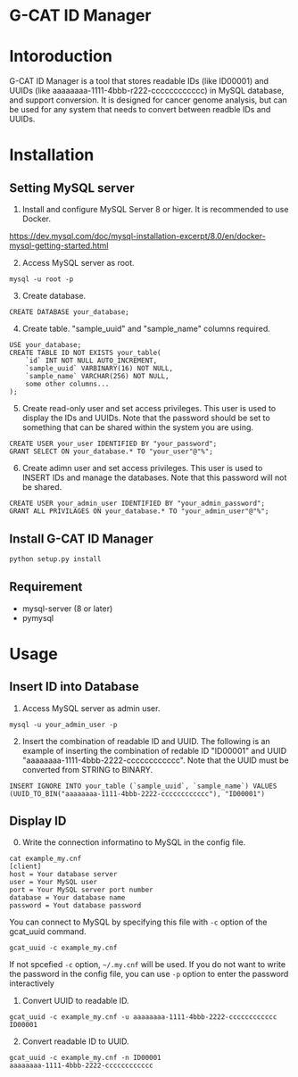 G-CAT ID Manager
==================

# Intoroduction
G-CAT ID Manager is a tool that stores readable IDs (like ID00001) and UUIDs (like aaaaaaaa-1111-4bbb-r222-cccccccccccc) in MySQL database, and support conversion.
It is designed for cancer genome analysis, but can be used for any system that needs to convert between readble IDs and UUIDs.

# Installation
## Setting MySQL server
1. Install and configure MySQL Server 8 or higer. It is recommended to use Docker.

https://dev.mysql.com/doc/mysql-installation-excerpt/8.0/en/docker-mysql-getting-started.html

2. Access MySQL server as root.
```
mysql -u root -p
```

3. Create database.
```
CREATE DATABASE your_database;
```

4. Create table. "sample_uuid" and "sample_name" columns required.
```
USE your_database;
CREATE TABLE ID NOT EXISTS your_table(
    `id` INT NOT NULL AUTO_INCREMENT,
    `sample_uuid` VARBINARY(16) NOT NULL,
    `sample_name` VARCHAR(256) NOT NULL,
    some other columns...
);
```

5. Create read-only user and set access privileges. This user is used to display the IDs and UUIDs. Note that the password should be set to something that can be shared within the system you are using.
```
CREATE USER your_user IDENTIFIED BY "your_password";
GRANT SELECT ON your_database.* TO "your_user"@"%";
```

6. Create adimn user and set access privileges. This user is used to INSERT IDs and manage the databases. Note that this password will not be shared.
```
CREATE USER your_admin_user IDENTIFIED BY "your_admin_password";
GRANT ALL PRIVILAGES ON your_database.* TO "your_admin_user"@"%";
```

## Install G-CAT ID Manager
```sh
python setup.py install
```

## Requirement
* mysql-server (8 or later)
* pymysql

# Usage
## Insert ID into Database
1. Access MySQL server as admin user.
```
mysql -u your_admin_user -p 
```

2. Insert the combination of readable ID and UUID. The following is an example of inserting the combination of redable ID "ID00001" and UUID "aaaaaaaa-1111-4bbb-2222-cccccccccccc". Note that the UUID must be converted from STRING to BINARY.
```
INSERT IGNORE INTO your_table (`sample_uuid`, `sample_name`) VALUES (UUID_TO_BIN("aaaaaaaa-1111-4bbb-2222-cccccccccccc"), "ID00001")
```

## Display ID 
0. Write the connection informatino to MySQL in the config file.
```
cat example_my.cnf
[client]
host = Your database server
user = Your MySQL user
port = Your MySQL server port number
database = Your database name
password = Yout database password
```

You can connect to MySQL by specifying this file with `-c` option of the gcat_uuid command.
```
gcat_uuid -c example_my.cnf
```

If not spcefied `-c` option, `~/.my.cnf` will be used.
If you do not want to write the password in the config file, you can use `-p` option to enter the password interactively 

1. Convert UUID to readable ID.
```
gcat_uuid -c example_my.cnf -u aaaaaaaa-1111-4bbb-2222-cccccccccccc
ID00001
```

2. Convert readable ID to UUID.
```
gcat_uuid -c example_my.cnf -n ID00001
aaaaaaaa-1111-4bbb-2222-cccccccccccc
```
